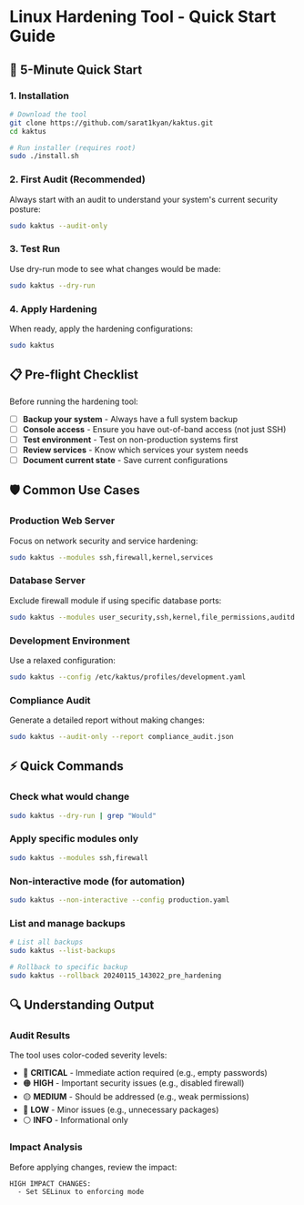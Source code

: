 # Linux Hardening Tool - Quick Start Guide

## 🚀 5-Minute Quick Start

### 1. Installation

```bash
# Download the tool
git clone https://github.com/sarat1kyan/kaktus.git
cd kaktus

# Run installer (requires root)
sudo ./install.sh
```

### 2. First Audit (Recommended)

Always start with an audit to understand your system's current security posture:

```bash
sudo kaktus --audit-only
```

### 3. Test Run

Use dry-run mode to see what changes would be made:

```bash
sudo kaktus --dry-run
```

### 4. Apply Hardening

When ready, apply the hardening configurations:

```bash
sudo kaktus
```

## 📋 Pre-flight Checklist

Before running the hardening tool:

- [ ] **Backup your system** - Always have a full system backup
- [ ] **Console access** - Ensure you have out-of-band access (not just SSH)
- [ ] **Test environment** - Test on non-production systems first
- [ ] **Review services** - Know which services your system needs
- [ ] **Document current state** - Save current configurations

## 🛡️ Common Use Cases

### Production Web Server

Focus on network security and service hardening:

```bash
sudo kaktus --modules ssh,firewall,kernel,services
```

### Database Server

Exclude firewall module if using specific database ports:

```bash
sudo kaktus --modules user_security,ssh,kernel,file_permissions,auditd
```

### Development Environment

Use a relaxed configuration:

```bash
sudo kaktus --config /etc/kaktus/profiles/development.yaml
```

### Compliance Audit

Generate a detailed report without making changes:

```bash
sudo kaktus --audit-only --report compliance_audit.json
```

## ⚡ Quick Commands

### Check what would change
```bash
sudo kaktus --dry-run | grep "Would"
```

### Apply specific modules only
```bash
sudo kaktus --modules ssh,firewall
```

### Non-interactive mode (for automation)
```bash
sudo kaktus --non-interactive --config production.yaml
```

### List and manage backups
```bash
# List all backups
sudo kaktus --list-backups

# Rollback to specific backup
sudo kaktus --rollback 20240115_143022_pre_hardening
```

## 🔍 Understanding Output

### Audit Results

The tool uses color-coded severity levels:

- 🔴 **CRITICAL** - Immediate action required (e.g., empty passwords)
- 🟠 **HIGH** - Important security issues (e.g., disabled firewall)
- 🟡 **MEDIUM** - Should be addressed (e.g., weak permissions)
- 🔵 **LOW** - Minor issues (e.g., unnecessary packages)
- ⚪ **INFO** - Informational only

### Impact Analysis

Before applying changes, review the impact:

```
HIGH IMPACT CHANGES:
  - Set SELinux to enforcing mode